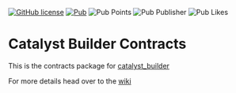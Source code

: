 [![GitHub license](https://img.shields.io/github/license/mintware-de/catalyst_builder.svg)](https://github.com/mintware-de/catalyst_builder/blob/main/packages/catalyst_builder_contracts/LICENSE)
[![Pub](https://img.shields.io/pub/v/catalyst_builder_contracts.svg)](https://pub.dartlang.org/packages/catalyst_builder_contracts)
![Pub Points](https://img.shields.io/pub/points/catalyst_builder_contracts)
![Pub Publisher](https://img.shields.io/pub/publisher/catalyst_builder_contracts)
![Pub Likes](https://img.shields.io/pub/likes/catalyst_builder_contracts)

# Catalyst Builder Contracts

This is the contracts package for [catalyst_builder](https://pub.dev/packages/catalyst_builder)

For more details head over to the [wiki](https://github.com/mintware-de/catalyst_builder/wiki)

